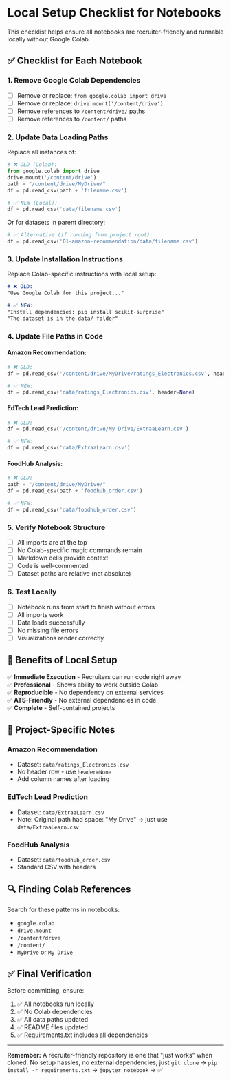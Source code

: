 # Local Setup Checklist for Notebooks

This checklist helps ensure all notebooks are recruiter-friendly and runnable locally without Google Colab.

## ✅ Checklist for Each Notebook

### 1. Remove Google Colab Dependencies
- [ ] Remove or replace: `from google.colab import drive`
- [ ] Remove or replace: `drive.mount('/content/drive')`
- [ ] Remove references to `/content/drive/` paths
- [ ] Remove references to `/content/` paths

### 2. Update Data Loading Paths
Replace all instances of:
```python
# ❌ OLD (Colab):
from google.colab import drive
drive.mount('/content/drive')
path = "/content/drive/MyDrive/"
df = pd.read_csv(path + 'filename.csv')

# ✅ NEW (Local):
df = pd.read_csv('data/filename.csv')
```

Or for datasets in parent directory:
```python
# ✅ Alternative (if running from project root):
df = pd.read_csv('01-amazon-recommendation/data/filename.csv')
```

### 3. Update Installation Instructions
Replace Colab-specific instructions with local setup:
```markdown
# ❌ OLD:
"Use Google Colab for this project..."

# ✅ NEW:
"Install dependencies: pip install scikit-surprise"
"The dataset is in the data/ folder"
```

### 4. Update File Paths in Code

#### Amazon Recommendation:
```python
# ❌ OLD:
df = pd.read_csv('/content/drive/MyDrive/ratings_Electronics.csv', header=None)

# ✅ NEW:
df = pd.read_csv('data/ratings_Electronics.csv', header=None)
```

#### EdTech Lead Prediction:
```python
# ❌ OLD:
df = pd.read_csv('/content/drive/My Drive/ExtraaLearn.csv')

# ✅ NEW:
df = pd.read_csv('data/ExtraaLearn.csv')
```

#### FoodHub Analysis:
```python
# ❌ OLD:
path = "/content/drive/MyDrive/"
df = pd.read_csv(path + 'foodhub_order.csv')

# ✅ NEW:
df = pd.read_csv('data/foodhub_order.csv')
```

### 5. Verify Notebook Structure
- [ ] All imports are at the top
- [ ] No Colab-specific magic commands remain
- [ ] Markdown cells provide context
- [ ] Code is well-commented
- [ ] Dataset paths are relative (not absolute)

### 6. Test Locally
- [ ] Notebook runs from start to finish without errors
- [ ] All imports work
- [ ] Data loads successfully
- [ ] No missing file errors
- [ ] Visualizations render correctly

## 🎯 Benefits of Local Setup

✅ **Immediate Execution** - Recruiters can run code right away  
✅ **Professional** - Shows ability to work outside Colab  
✅ **Reproducible** - No dependency on external services  
✅ **ATS-Friendly** - No external dependencies in code  
✅ **Complete** - Self-contained projects  

## 📝 Project-Specific Notes

### Amazon Recommendation
- Dataset: `data/ratings_Electronics.csv`
- No header row - use `header=None`
- Add column names after loading

### EdTech Lead Prediction  
- Dataset: `data/ExtraaLearn.csv`
- Note: Original path had space: "My Drive" → just use `data/ExtraaLearn.csv`

### FoodHub Analysis
- Dataset: `data/foodhub_order.csv`
- Standard CSV with headers

## 🔍 Finding Colab References

Search for these patterns in notebooks:
- `google.colab`
- `drive.mount`
- `/content/drive`
- `/content/`
- `MyDrive` or `My Drive`

## ✅ Final Verification

Before committing, ensure:
1. ✅ All notebooks run locally
2. ✅ No Colab dependencies
3. ✅ All data paths updated
4. ✅ README files updated
5. ✅ Requirements.txt includes all dependencies

---

**Remember:** A recruiter-friendly repository is one that "just works" when cloned. No setup hassles, no external dependencies, just `git clone` → `pip install -r requirements.txt` → `jupyter notebook` → ✅

